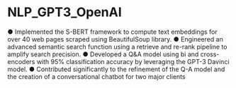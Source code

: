 # NLP_GPT3_OpenAI
● Implemented the S-BERT framework to compute text embeddings for over 40 web pages scraped using BeautifulSoup library.
● Engineered an advanced semantic search function using a retrieve and re-rank pipeline to amplify search precision.
● Developed a Q&A model using bi and cross-encoders with 95% classification accuracy by leveraging the GPT-3 Davinci model.
● Contributed significantly to the refinement of the Q-A model and the creation of a conversational chatbot for two major clients

